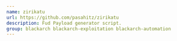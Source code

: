 ```yaml
---
name: zirikatu
url: https://github.com/pasahitz/zirikatu
description: Fud Payload generator script.
group: blackarch blackarch-exploitation blackarch-automation
---
```


